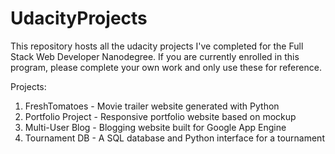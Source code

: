 # UdacityProjects

This repository hosts all the udacity projects I've completed for the Full Stack Web Developer Nanodegree. If you are currently enrolled in this program, please complete your own work and only use these for reference.

Projects:

1. FreshTomatoes - Movie trailer website generated with Python
2. Portfolio Project - Responsive portfolio website based on mockup
3. Multi-User Blog - Blogging website built for Google App Engine
4. Tournament DB - A SQL database and Python interface for a tournament